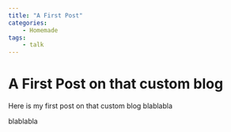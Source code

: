 ```yaml
---
title: "A First Post"
categories: 
    - Homemade
tags:
    - talk
---
```


# A First Post on that custom blog

Here is my first post on that custom blog blablabla

blablabla
